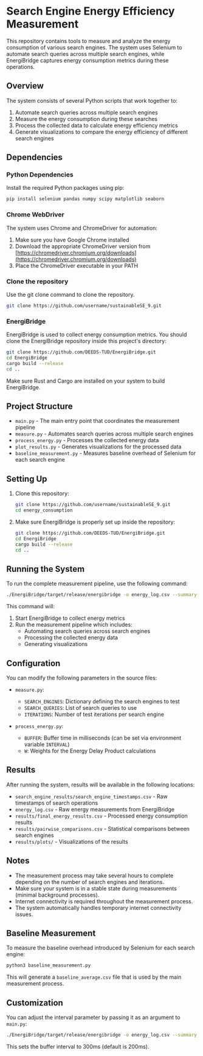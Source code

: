 # Search Engine Energy Efficiency Measurement

This repository contains tools to measure and analyze the energy consumption of various search engines. The system uses Selenium to automate search queries across multiple search engines, while EnergiBridge captures energy consumption metrics during these operations.

## Overview

The system consists of several Python scripts that work together to:

1. Automate search queries across multiple search engines
2. Measure the energy consumption during these searches
3. Process the collected data to calculate energy efficiency metrics
4. Generate visualizations to compare the energy efficiency of different search engines

## Dependencies

### Python Dependencies

Install the required Python packages using pip:

```bash
pip install selenium pandas numpy scipy matplotlib seaborn
```

### Chrome WebDriver

The system uses Chrome and ChromeDriver for automation:

1. Make sure you have Google Chrome installed
2. Download the appropriate ChromeDriver version from [https://chromedriver.chromium.org/downloads](https://chromedriver.chromium.org/downloads)
3. Place the ChromeDriver executable in your PATH

### Clone the repository
Use the git clone command to clone the repository.
```bash
git clone https://github.com/username/sustainableSE_9.git
```
### EnergiBridge

EnergiBridge is used to collect energy consumption metrics. You should clone the EnergiBridge repository inside this project's directory:

```bash
git clone https://github.com/DEEDS-TUD/EnergiBridge.git
cd EnergiBridge
cargo build --release
cd ..
```

Make sure Rust and Cargo are installed on your system to build EnergiBridge.

## Project Structure

- `main.py` - The main entry point that coordinates the measurement pipeline
- `measure.py` - Automates search queries across multiple search engines
- `process_energy.py` - Processes the collected energy data
- `plot_results.py` - Generates visualizations for the processed data
- `baseline_measurement.py` - Measures baseline overhead of Selenium for each search engine

## Setting Up

1. Clone this repository:
   ```bash
   git clone https://github.com/username/sustainableSE_9.git
   cd energy_consumption
   ```

2. Make sure EnergiBridge is properly set up inside the repository:
   ```bash
   git clone https://github.com/DEEDS-TUD/EnergiBridge.git
   cd EnergiBridge
   cargo build --release
   cd ..
   ```

## Running the System

To run the complete measurement pipeline, use the following command:

```bash
./EnergiBridge/target/release/energibridge -o energy_log.csv --summary -- python3 src/main.py
```

This command will:
1. Start EnergiBridge to collect energy metrics
2. Run the measurement pipeline which includes:
   - Automating search queries across search engines
   - Processing the collected energy data
   - Generating visualizations

## Configuration

You can modify the following parameters in the source files:

- `measure.py`:
  - `SEARCH_ENGINES`: Dictionary defining the search engines to test
  - `SEARCH_QUERIES`: List of search queries to use
  - `ITERATIONS`: Number of test iterations per search engine

- `process_energy.py`:
  - `BUFFER`: Buffer time in milliseconds (can be set via environment variable `INTERVAL`)
  - `W`: Weights for the Energy Delay Product calculations

## Results

After running the system, results will be available in the following locations:

- `search_engine_results/search_engine_timestamps.csv` - Raw timestamps of search operations
- `energy_log.csv` - Raw energy measurements from EnergiBridge
- `results/final_energy_results.csv` - Processed energy consumption results
- `results/pairwise_comparisons.csv` - Statistical comparisons between search engines
- `results/plots/` - Visualizations of the results

## Notes

- The measurement process may take several hours to complete depending on the number of search engines and iterations.
- Make sure your system is in a stable state during measurements (minimal background processes).
- Internet connectivity is required throughout the measurement process.
- The system automatically handles temporary internet connectivity issues.

## Baseline Measurement

To measure the baseline overhead introduced by Selenium for each search engine:

```bash
python3 baseline_measurement.py
```

This will generate a `baseline_average.csv` file that is used by the main measurement process.

## Customization

You can adjust the interval parameter by passing it as an argument to `main.py`:

```bash
./EnergiBridge/target/release/energibridge -o energy_log.csv --summary -- python3 src/main.py 300
```

This sets the buffer interval to 300ms (default is 200ms).
